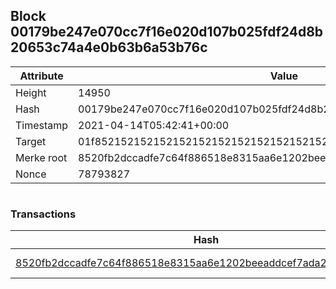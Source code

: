 ## Block 00179be247e070cc7f16e020d107b025fdf24d8b20653c74a4e0b63b6a53b76c

Attribute | Value
--- | ---
Height | 14950
Hash | 00179be247e070cc7f16e020d107b025fdf24d8b20653c74a4e0b63b6a53b76c
Timestamp | 2021-04-14T05:42:41+00:00
Target | 01f8521521521521521521521521521521521521521521521521521521521521
Merke root | 8520fb2dccadfe7c64f886518e8315aa6e1202beeaddcef7ada2fef839255d3e
Nonce | 78793827

```

```

### Transactions

Hash | Amount
--- | ---
[8520fb2dccadfe7c64f886518e8315aa6e1202beeaddcef7ada2fef839255d3e](8520fb2dccadfe7c64f886518e8315aa6e1202beeaddcef7ada2fef839255d3e.md) | 10.00000000 SKEPTI 
